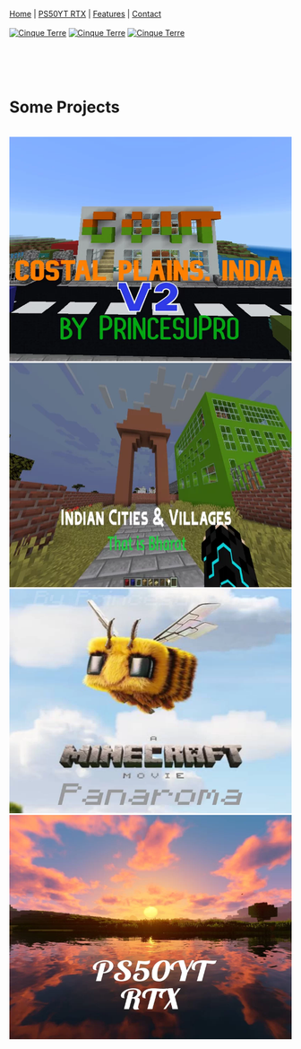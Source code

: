 [Home](#home) | [PS50YT RTX](rtx.md) | [Features](#features) | [Contact](#c)
<br>
<br><a href="https://www.planetminecraft.com/member/princesu_gamer/"><img src="https://images.squarespace-cdn.com/content/v1/6240c1f3e10b50416d969a84/9b5d21d8-728e-483c-a419-00aa446d0d47/planetminecraft+logo.png" alt="Cinque Terre" width="40" height="40"></a>
<a href="https://mcpedl.com/user/princesugamer/"><img src="https://content.overwolf.com/mcpedl/ideas-portal/mcpedl-logo.png" alt="Cinque Terre" width="40" height="40"></a>
<a href="https://www.curseforge.com/members/princesugamer/projects"><img src="https://images-wixmp-ed30a86b8c4ca887773594c2.wixmp.com/f/15a10966-3031-4c71-9c5d-0b2aa31b1af2/dfvkx77-cc87588e-be1b-431c-9713-0c7c5bf77f88.png/v1/fill/w_512,h_512/curseforge_honeycomb_icon_orange_by_stinkyduper_dfvkx77-fullview.png?token=eyJ0eXAiOiJKV1QiLCJhbGciOiJIUzI1NiJ9.eyJzdWIiOiJ1cm46YXBwOjdlMGQxODg5ODIyNjQzNzNhNWYwZDQxNWVhMGQyNmUwIiwiaXNzIjoidXJuOmFwcDo3ZTBkMTg4OTgyMjY0MzczYTVmMGQ0MTVlYTBkMjZlMCIsIm9iaiI6W1t7ImhlaWdodCI6Ijw9NTEyIiwicGF0aCI6IlwvZlwvMTVhMTA5NjYtMzAzMS00YzcxLTljNWQtMGIyYWEzMWIxYWYyXC9kZnZreDc3LWNjODc1ODhlLWJlMWItNDMxYy05NzEzLTBjN2M1YmY3N2Y4OC5wbmciLCJ3aWR0aCI6Ijw9NTEyIn1dXSwiYXVkIjpbInVybjpzZXJ2aWNlOmltYWdlLm9wZXJhdGlvbnMiXX0.nQkmKx9DPSeALpmI5eQFiAX0gzW4GgP3C1Eo67qokl0" alt="Cinque Terre" width="40" height="40"></a>
<br><br><br><br><br>

# Some Projects
<br>
<img src="cp2.jpg" alt="Cinque Terre" width="600" height="400">
  <img src="bharat.jpg" alt="Forest" width="600" height="400">
  <img src="movie.jpg" alt="Northern Lights" width="600" height="400">
  <img src="rtx2.jpg" alt="Mountains" width="600" height="400">
